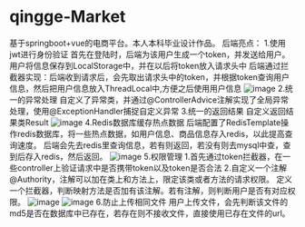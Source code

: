 # qingge-Market
基于springboot+vue的电商平台。本人本科毕业设计作品。
后端亮点：
1.使用jwt进行身份验证
 首先在登陆时，后端为该用户生成一个token，并发送给用户。用户将信息保存到LocalStorage中，并在以后将token放入请求头中
 后端通过拦截器实现：后端收到请求后，会先取出请求头中的token，并根据token查询用户信息，然后把用户信息放入ThreadLocal中,方便之后使用用户信息
 ![image](https://user-images.githubusercontent.com/78432919/221390051-ca585c04-8f8e-406e-b375-91b0d1a20962.png)
2.统一的异常处理
  自定义了异常类，并通过@ControllerAdvice注解实现了全局异常处理，使用@ExceptionHandler捕捉自定义异常
3.统一的返回结果
  自定义返回结果类Result
  ![image](https://user-images.githubusercontent.com/78432919/221390362-07a94cb1-66bc-4e23-aa19-132f406a6b17.png)
4.Redis数据库缓存热点数据
  后端配置了RedisTemplate操作redis数据库，将一些热点数据，如用户信息、商品信息存入redis，以此提高查询速度。
  后端会先去redis里查询信息，若有则返回，若没有则去mysql中查，查到后存入redis，然后返回。
  ![image](https://user-images.githubusercontent.com/78432919/221390504-1048eee4-43a0-4b69-80af-e20d6154e57b.png)
5.权限管理
  1.首先通过token拦截器，在一些controller上验证请求中是否携带token以及token是否合法
  2.自定义一个注解@Authority，注解可以加在类上和方法上，限定该类或者方法的请求权限。
    定义一个拦截器，判断映射方法是否加有该注解。若有注解，则判断用户是否有对应权限。
    ![image](https://user-images.githubusercontent.com/78432919/221390798-f2de7749-1e95-4be2-aecd-24e4ee3c2b71.png)
    ![image](https://user-images.githubusercontent.com/78432919/221390806-0a0755b2-fe24-4e67-816d-88fe52151d42.png)
6.防止上传相同文件
  用户上传文件，会先判断该文件的md5是否在数据库中已存在，若存在则不接收文件，直接使用已存在文件的url。

